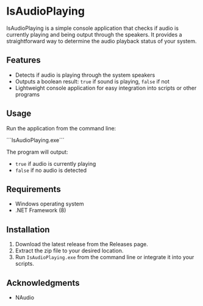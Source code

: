 # IsAudioPlaying

IsAudioPlaying is a simple console application that checks if audio is currently playing and being output through the speakers. It provides a straightforward way to determine the audio playback status of your system.

## Features

- Detects if audio is playing through the system speakers
- Outputs a boolean result: `true` if sound is playing, `false` if not
- Lightweight console application for easy integration into scripts or other programs

## Usage

Run the application from the command line:

´´´IsAudioPlaying.exe´´´


The program will output:
- `true` if audio is currently playing
- `false` if no audio is detected

## Requirements

- Windows operating system
- .NET Framework (8)

## Installation

1. Download the latest release from the Releases page.
2. Extract the zip file to your desired location.
3. Run `IsAudioPlaying.exe` from the command line or integrate it into your scripts.


## Acknowledgments
- NAudio
